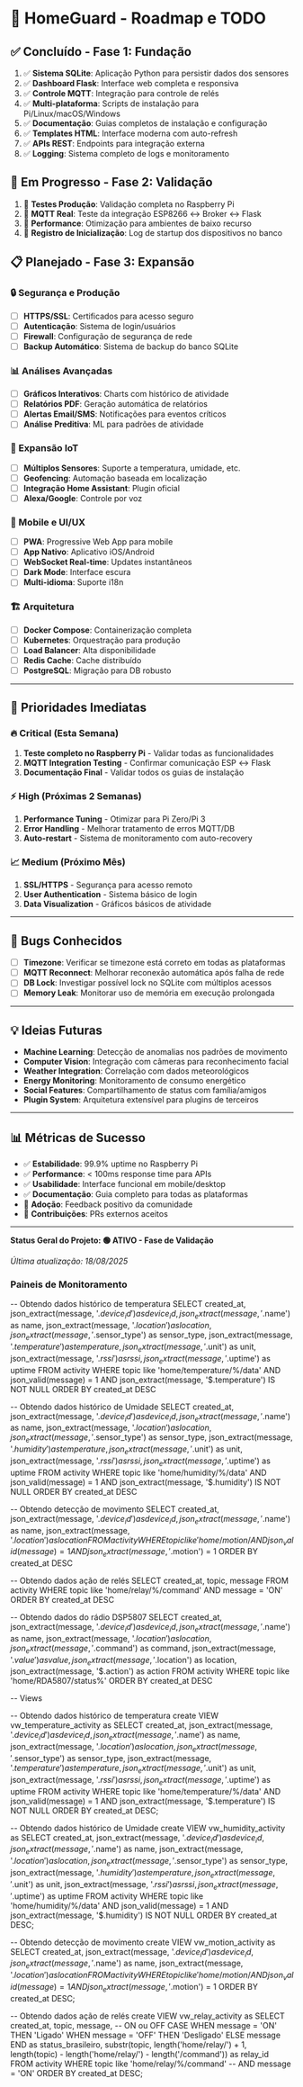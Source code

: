 # 🚀 HomeGuard - Roadmap e TODO

## ✅ **Concluído - Fase 1: Fundação**
1) ✅ **Sistema SQLite**: Aplicação Python para persistir dados dos sensores
2) ✅ **Dashboard Flask**: Interface web completa e responsiva  
3) ✅ **Controle MQTT**: Integração para controle de relés
4) ✅ **Multi-plataforma**: Scripts de instalação para Pi/Linux/macOS/Windows
5) ✅ **Documentação**: Guias completos de instalação e configuração
6) ✅ **Templates HTML**: Interface moderna com auto-refresh
7) ✅ **APIs REST**: Endpoints para integração externa
8) ✅ **Logging**: Sistema completo de logs e monitoramento

## 🔄 **Em Progresso - Fase 2: Validação**
1) 🔄 **Testes Produção**: Validação completa no Raspberry Pi
2) 🔄 **MQTT Real**: Teste da integração ESP8266 ↔ Broker ↔ Flask
3) 🔄 **Performance**: Otimização para ambientes de baixo recurso
4) 🔄 **Registro de Inicialização**: Log de startup dos dispositivos no banco

## 📋 **Planejado - Fase 3: Expansão**

### **🔒 Segurança e Produção**
- [ ] **HTTPS/SSL**: Certificados para acesso seguro
- [ ] **Autenticação**: Sistema de login/usuários
- [ ] **Firewall**: Configuração de segurança de rede
- [ ] **Backup Automático**: Sistema de backup do banco SQLite

### **📊 Análises Avançadas** 
- [ ] **Gráficos Interativos**: Charts com histórico de atividade
- [ ] **Relatórios PDF**: Geração automática de relatórios
- [ ] **Alertas Email/SMS**: Notificações para eventos críticos
- [ ] **Análise Preditiva**: ML para padrões de atividade

### **🔌 Expansão IoT**
- [ ] **Múltiplos Sensores**: Suporte a temperatura, umidade, etc.
- [ ] **Geofencing**: Automação baseada em localização
- [ ] **Integração Home Assistant**: Plugin oficial
- [ ] **Alexa/Google**: Controle por voz

### **📱 Mobile e UI/UX**
- [ ] **PWA**: Progressive Web App para mobile
- [ ] **App Nativo**: Aplicativo iOS/Android
- [ ] **WebSocket Real-time**: Updates instantâneos
- [ ] **Dark Mode**: Interface escura
- [ ] **Multi-idioma**: Suporte i18n

### **🏗️ Arquitetura**
- [ ] **Docker Compose**: Containerização completa
- [ ] **Kubernetes**: Orquestração para produção
- [ ] **Load Balancer**: Alta disponibilidade
- [ ] **Redis Cache**: Cache distribuído
- [ ] **PostgreSQL**: Migração para DB robusto

---

## 🎯 **Prioridades Imediatas**

### **🔥 Critical (Esta Semana)**
1. **Teste completo no Raspberry Pi** - Validar todas as funcionalidades
2. **MQTT Integration Testing** - Confirmar comunicação ESP ↔ Flask
3. **Documentação Final** - Validar todos os guias de instalação

### **⚡ High (Próximas 2 Semanas)**  
1. **Performance Tuning** - Otimizar para Pi Zero/Pi 3
2. **Error Handling** - Melhorar tratamento de erros MQTT/DB
3. **Auto-restart** - Sistema de monitoramento com auto-recovery

### **📈 Medium (Próximo Mês)**
1. **SSL/HTTPS** - Segurança para acesso remoto
2. **User Authentication** - Sistema básico de login
3. **Data Visualization** - Gráficos básicos de atividade

---

## 🐛 **Bugs Conhecidos**
- [ ] **Timezone**: Verificar se timezone está correto em todas as plataformas
- [ ] **MQTT Reconnect**: Melhorar reconexão automática após falha de rede
- [ ] **DB Lock**: Investigar possível lock no SQLite com múltiplos acessos
- [ ] **Memory Leak**: Monitorar uso de memória em execução prolongada

---

## 💡 **Ideias Futuras**
- **Machine Learning**: Detecção de anomalias nos padrões de movimento
- **Computer Vision**: Integração com câmeras para reconhecimento facial
- **Weather Integration**: Correlação com dados meteorológicos
- **Energy Monitoring**: Monitoramento de consumo energético
- **Social Features**: Compartilhamento de status com família/amigos
- **Plugin System**: Arquitetura extensível para plugins de terceiros

---

## 📊 **Métricas de Sucesso**
- ✅ **Estabilidade**: 99.9% uptime no Raspberry Pi
- ✅ **Performance**: < 100ms response time para APIs
- ✅ **Usabilidade**: Interface funcional em mobile/desktop
- ✅ **Documentação**: Guia completo para todas as plataformas
- 🔄 **Adoção**: Feedback positivo da comunidade
- 🔄 **Contribuições**: PRs externos aceitos

---

**Status Geral do Projeto: 🟢 ATIVO - Fase de Validação**

*Última atualização: 18/08/2025*



### Paineis de Monitoramento

-- Obtendo dados histórico de temperatura 
SELECT 
    created_at,
    json_extract(message, '$.device_id') as device_id,
    json_extract(message, '$.name') as name,
    json_extract(message, '$.location') as location,
    json_extract(message, '$.sensor_type') as sensor_type,
    json_extract(message, '$.temperature') as temperature,
    json_extract(message, '$.unit') as unit,
    json_extract(message, '$.rssi') as rssi,
    json_extract(message, '$.uptime') as uptime
FROM activity 
WHERE topic like  'home/temperature/%/data'
    AND json_valid(message) = 1
    AND json_extract(message, '$.temperature') IS NOT NULL
ORDER BY created_at DESC

-- Obtendo dados histórico de Umidade
SELECT 
    created_at,
    json_extract(message, '$.device_id') as device_id,
    json_extract(message, '$.name') as name,
    json_extract(message, '$.location') as location,
    json_extract(message, '$.sensor_type') as sensor_type,
    json_extract(message, '$.humidity') as temperature,
    json_extract(message, '$.unit') as unit,
    json_extract(message, '$.rssi') as rssi,
    json_extract(message, '$.uptime') as uptime
FROM activity 
WHERE topic like  'home/humidity/%/data'
    AND json_valid(message) = 1
    AND json_extract(message, '$.humidity') IS NOT NULL
ORDER BY created_at DESC

-- Obtendo detecção de movimento
SELECT 
    created_at,
    json_extract(message, '$.device_id') as device_id,
    json_extract(message, '$.name') as name,
    json_extract(message, '$.location') as location
FROM activity 
WHERE topic like  'home/motion/%/event'
    AND json_valid(message) = 1
    AND json_extract(message, '$.motion') = 1
ORDER BY created_at DESC

-- Obtendo dados ação de relés
SELECT 
    created_at,
    topic,
	message
FROM activity 
WHERE topic like  'home/relay/%/command' AND message = 'ON'
ORDER BY created_at DESC

-- Obtendo dados do rádio DSP5807
SELECT 
    created_at,
    json_extract(message, '$.device_id') as device_id,
    json_extract(message, '$.name') as name,
    json_extract(message, '$.location') as location,
    json_extract(message, '$.command') as command,
    json_extract(message, '$.value') as value,
    json_extract(message, '$.location') as location,   
    json_extract(message, '$.action') as action
FROM activity 
WHERE topic like  'home/RDA5807/status%'
ORDER BY created_at DESC


-- Views

-- Obtendo dados histórico de temperatura 
create VIEW vw_temperature_activity as
SELECT 
    created_at,
    json_extract(message, '$.device_id') as device_id,
    json_extract(message, '$.name') as name,
    json_extract(message, '$.location') as location,
    json_extract(message, '$.sensor_type') as sensor_type,
    json_extract(message, '$.temperature') as temperature,
    json_extract(message, '$.unit') as unit,
    json_extract(message, '$.rssi') as rssi,
    json_extract(message, '$.uptime') as uptime
FROM activity 
WHERE topic like  'home/temperature/%/data'
    AND json_valid(message) = 1
    AND json_extract(message, '$.temperature') IS NOT NULL
ORDER BY created_at DESC;

-- Obtendo dados histórico de Umidade
create VIEW vw_humidity_activity as
SELECT 
    created_at,
    json_extract(message, '$.device_id') as device_id,
    json_extract(message, '$.name') as name,
    json_extract(message, '$.location') as location,
    json_extract(message, '$.sensor_type') as sensor_type,
    json_extract(message, '$.humidity') as temperature,
    json_extract(message, '$.unit') as unit,
    json_extract(message, '$.rssi') as rssi,
    json_extract(message, '$.uptime') as uptime
FROM activity 
WHERE topic like  'home/humidity/%/data'
    AND json_valid(message) = 1
    AND json_extract(message, '$.humidity') IS NOT NULL
ORDER BY created_at DESC;


-- Obtendo detecção de movimento
create VIEW vw_motion_activity as
SELECT 
    created_at,
    json_extract(message, '$.device_id') as device_id,
    json_extract(message, '$.name') as name,
    json_extract(message, '$.location') as location
FROM activity 
WHERE topic like  'home/motion/%/event'
    AND json_valid(message) = 1
    AND json_extract(message, '$.motion') = 1
ORDER BY created_at DESC;


-- Obtendo dados ação de relés
create VIEW vw_relay_activity as
SELECT 
    created_at,
    topic,
    message,  -- ON ou OFF
    CASE 
        WHEN message = 'ON' THEN 'Ligado'
        WHEN message = 'OFF' THEN 'Desligado'
        ELSE message 
    END as status_brasileiro,
    substr(topic, length('home/relay/') + 1, 
           length(topic) - length('home/relay/') - length('/command')) as relay_id
FROM activity 
WHERE topic like 'home/relay/%/command' -- AND message = 'ON'
ORDER BY created_at DESC;

